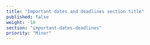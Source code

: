 ```yaml
---
title: "Important dates and deadlines section title"
published: false
weight: -10
section: "important-dates-deadlines"
priority: "Minor"
---
```


